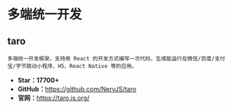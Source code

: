 # 多端统一开发

## taro

    多端统一开发框架，支持用 React 的开发方式编写一次代码，生成能运行在微信/百度/支付宝/字节跳动小程序、H5、React Native 等的应用。

* **Star：17700+**
* **GitHub：**<https://github.com/NervJS/taro>
* **官网：**<https://taro.js.org/>